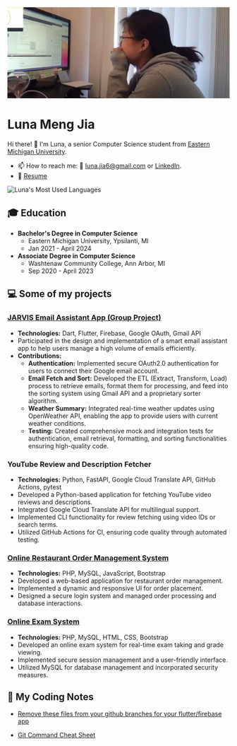 <img src="https://github.com/Luna-Jia/Luna-Jia/blob/main/headerimg.png" alt="Mokkapps GitHub README header image">

# Luna Meng Jia

Hi there! 👋 I'm Luna, a senior Computer Science student from [Eastern Michigan University](https://www.emich.edu/).
- 📫 How to reach me: 📧 [luna.jia6@gmail.com](mailto:luna.jia6@gmail.com) or [LinkedIn](www.linkedin.com/in/luna-jia).
- 📝 [Resume](https://drive.google.com/file/d/1r3FJ6kBH07dLwRYyq-6mD9WQNZxVDfUW/view?usp=sharing)

![Luna's Most Used Languages](https://github-readme-stats.vercel.app/api/top-langs/?username=Luna-Jia&layout=compact)



## 🎓 Education
- **Bachelor's Degree in Computer Science**
  - Eastern Michigan University, Ypsilanti, MI
  - Jan 2021 - April 2024
- **Associate Degree in Computer Science**
  - Washtenaw Community College, Ann Arbor, MI
  - Sep 2020 - April 2023

## 💻 Some of my projects

### [JARVIS Email Assistant App (Group Project)](https://github.com/COSC481W-2024Winter/JARVIS)
- **Technologies:** Dart, Flutter, Firebase, Google OAuth, Gmail API
- Participated in the design and implementation of a smart email assistant app to help users manage a high volume of emails efficiently.
- **Contributions:**
  - **Authentication:** Implemented secure OAuth2.0 authentication for users to connect their Google email account.
  - **Email Fetch and Sort:** Developed the ETL (Extract, Transform, Load) process to retrieve emails, format them for processing, and feed into the sorting system using Gmail API and a proprietary sorter algorithm.
  - **Weather Summary:** Integrated real-time weather updates using OpenWeather API, enabling the app to provide users with current weather conditions.
  - **Testing:** Created comprehensive mock and integration tests for authentication, email retrieval, formatting, and sorting functionalities ensuring high-quality code.


### YouTube Review and Description Fetcher
- **Technologies:** Python, FastAPI, Google Cloud Translate API, GitHub Actions, pytest
- Developed a Python-based application for fetching YouTube video reviews and descriptions.
- Integrated Google Cloud Translate API for multilingual support.
- Implemented CLI functionality for review fetching using video IDs or search terms.
- Utilized GitHub Actions for CI, ensuring code quality through automated testing.

### [Online Restaurant Order Management System](https://github.com/Luna-Jia/sql-hw4/tree/main/q1)
- **Technologies:** PHP, MySQL, JavaScript, Bootstrap
- Developed a web-based application for restaurant order management.
- Implemented a dynamic and responsive UI for order placement.
- Designed a secure login system and managed order processing and database interactions.

### [Online Exam System](https://github.com/Luna-Jia/sql-hw4/tree/main/q3)
- **Technologies:** PHP, MySQL, HTML, CSS, Bootstrap
- Developed an online exam system for real-time exam taking and grade viewing.
- Implemented secure session management and a user-friendly interface.
- Utilized MySQL for database management and incorporated security measures.

## 📝 My Coding Notes
- [Remove these files from your github branches for your flutter/firebase app](https://www.notion.so/Remove-these-files-from-your-github-branches-for-your-flutter-firebase-app-b0bedb2b879a4e429c80e95ce2591d29)

- [Git Command Cheat Sheet](https://gainful-era-815.notion.site/Git-Command-Cheat-Sheet-efe804190925456c9b2066f7b66bd1b6)




